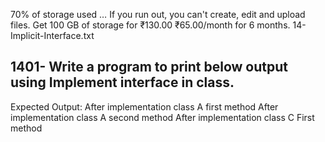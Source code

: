 70% of storage used … If you run out, you can't create, edit and upload files. Get 100 GB of storage for ₹130.00 ₹65.00/month for 6 months.
14-Implicit-Interface.txt
## 1401- Write a program to print below output using Implement interface in class.

Expected Output:
After implementation class A first method
After implementation class A second method
After implementation class C First method